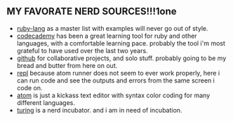 ## MY FAVORATE NERD SOURCES!!!1one

  * [ruby-lang](https://www.ruby-lang.org/en/) as a master list with examples will never go out of style.
  * [codecademy](https://www.codecademy.com/) has been a great learning tool for ruby and other languages, with a comfortable learning pace. probably the tool i'm most grateful to have used over the last two years.
  * [github](https://github.com/) for collaborative projects, and solo stuff. probably going to be my bread and butter from here on out.
  * [repl](repl.it) because atom runner does not seem to ever work properly, here i can run code and see the outputs and errors from the same screen i code on.
  * [atom](atom.io) is just a kickass text editor with syntax color coding for many different languages.
  * [turing](turing.io) is a nerd incubator. and i am in need of incubation.
